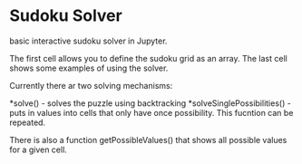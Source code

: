 # Sudoku Solver
basic interactive sudoku solver in Jupyter.

The first cell allows you to define the sudoku grid as an array. The last cell shows some examples of using the solver.

Currently there ar two solving mechanisms:

*solve() - solves the puzzle using backtracking
*solveSinglePossibilities() - puts in values into cells that only have once possibility. This fucntion can be repeated.

There is also a function getPossibleValues() that shows all possible values for a given cell.
